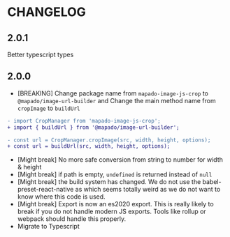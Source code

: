 # CHANGELOG

## 2.0.1

Better typescript types

## 2.0.0

- [BREAKING] Change package name from `mapado-image-js-crop` to `@mapado/image-url-builder` and Change the main method name from `cropImage` to `buildUrl`

```diff
- import CropManager from 'mapado-image-js-crop';
+ import { buildUrl } from '@mapado/image-url-builder';

- const url = CropManager.cropImage(src, width, height, options);
+ const url = buildUrl(src, width, height, options);
```

- [Might break] No more safe conversion from string to number for width & height
- [Might break] if path is empty, `undefined` is returned instead of `null`
- [Might break] the build system has changed. We do not use the babel-preset-react-native as which seems totally weird as we do not want to know where this code is used.
- [Might break] Export is now an es2020 export. This is really likely to break if you do not handle modern JS exports. Tools like rollup or webpack should handle this properly.
- Migrate to Typescript
